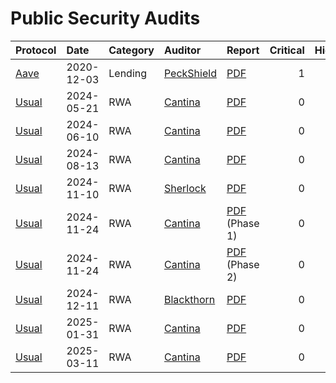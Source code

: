 # Public Security Audits

| Protocol | Date | Category | Auditor | Report | Critical | High | Medium |
|:-------  | :--- | :------- | :------ | :----- | -------: | ---: | -----: |
| [Aave][Aave]    | 2020-12-03 | Lending | [PeckShield][PeckShield] | [PDF](/aave-2020-12-03.pdf) | 1 | 2 | 6 |
| [Usual][Usual]    | 2024-05-21 | RWA | [Cantina][Cantina] | [PDF](/usual-2024-05-21.pdf) | 0 | 1 | 6 |
| [Usual][Usual]    | 2024-06-10 | RWA | [Cantina][Cantina] | [PDF](/usual-2024-06-10.pdf) | 0 | 0 | 5 |
| [Usual][Usual]    | 2024-08-13 | RWA | [Cantina][Cantina] | [PDF](/usual-2024-08-13.pdf) | 0 | 0 | 3 |
| [Usual][Usual]    | 2024-11-10 | RWA | [Sherlock][Sherlock] | [PDF](/usual-2024-11-10.pdf) | 0 | 2 | 0 |
| [Usual][Usual]    | 2024-11-24 | RWA | [Cantina][Cantina] | [PDF](/usual-2024-11-24-phase1.pdf) (Phase 1) | 0 | 0 | 1 |
| [Usual][Usual]    | 2024-11-24 | RWA | [Cantina][Cantina] | [PDF](/usual-2024-11-24-phase2.pdf) (Phase 2) | 0 | 1 | 5 |
| [Usual][Usual]    | 2024-12-11 | RWA | [Blackthorn][Blackthorn] | [PDF](/usual-2024-12-11.pdf) | 0 | 0 | 1 |
| [Usual][Usual]    | 2025-01-31 | RWA | [Cantina][Cantina] | [PDF](/usual-2025-01-31.pdf) | 0 | 0 | 1 |
| [Usual][Usual]    | 2025-03-11 | RWA | [Cantina][Cantina] | [PDF](/usual-2025-03-11.pdf) | 0 | 1 | 1 |

<!-- PROTOCOLS -->
[Aave]: https://defillama.com/protocol/aave
[Usual]: https://defillama.com/protocol/usual

<!-- AUDITORS -->
[Cantina]: https://cantina.xyz/
[PeckShield]: https://peckshield.com/
[Sherlock]: https://sherlock.xyz/
[Blackthorn]: https://www.blackthorn.xyz/
